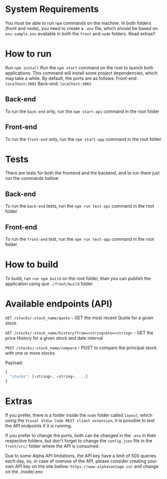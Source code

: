 # System Requirements

You must be able to run `npm` commands on the machine.
In both folders (front and node), you need to create a `.env` file, which should be based on `env-sample.env` available in both the `front` and `node` folders.
Read extras!!

# How to run

Run `npm install`
Run the `npm start` command on the root to launch both applications. This command will install some project dependencies, which may take a while.
By default, the ports are as follows:
Front-end: `localhost:3001`
Back-end: `localhost:3002`

## Back-end

To run the `back-end` only, run the `npm start-api` command in the root folder

## Front-end

To run the `front-end` only, run the `npm start-app` command in the root folder

# Tests

There are tests for both the frontend and the backend, and to run them just run the commands bellow

## Back-end

To run the `back-end` tests, run the `npm run test-api` command in the root folder

## Front-end

To run the `front-end` test, run the `npm run test-app` command in the root folder

# How to build

To build, run `run npm build` on the root folder, than you can publish the application using que `./front/build` folder

# Available endpoints (API)

`GET /stocks/:stock_name/quote` - GET the most recent Quote for a given stock

`GET /stocks/:stock_name/history?from=<string>&to=<string>` - GET the price History for a given stock and date interval

`POST /stocks/:stock_name/compare` - POST to compare the principal stock with one or more stocks

Payload:

```js
{
  "stocks": [<string>, <string>, ...]
}
```

# Extras

If you prefer, there is a folder inside the `node` folder called `layout`, which using the `Visual Stdio Code REST client extension`, it is possible to test the API endpoints if it is running.

If you prefer to change the ports, both can be changed in the `.env` in their respective folders, but don't forget to change the `config.json` file in the `front/src/` folder where the API is consumed.

Due to some Alpha API limitations, the API key have a limit of 500 queries each day, so, in case of overuse of the API, please consider creating your own API key on the site bellow:
`https://www.alphavantage.co/` and change on the ./node/.env
